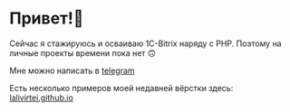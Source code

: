 # Привет!👋

Сейчас я стажируюсь и осваиваю 1C-Bitrix наряду с PHP.
Поэтому на личные проекты времени пока нет 🙃

Мне можно написать в [telegram](https://t.me/lalivirtei)

Есть несколько примеров моей недавней вёрстки здесь: [lalivirtei.github.io](//lalivirtei.github.io)

